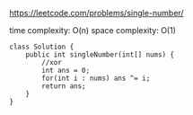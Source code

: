 https://leetcode.com/problems/single-number/

time complexity: O(n)
space complexity: O(1)
```
class Solution {
    public int singleNumber(int[] nums) {
        //xor
        int ans = 0;
        for(int i : nums) ans ^= i;
        return ans;
    }
}
```